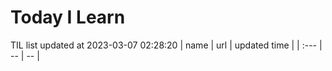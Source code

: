 # Today I Learn 
TIL list updated at 2023-03-07 02:28:20
| name | url | updated time |
| :--- | -- | -- |
